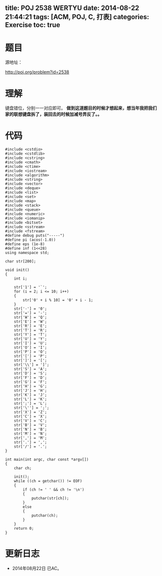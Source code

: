 title: POJ 2538 WERTYU
date: 2014-08-22 21:44:21
tags: [ACM, POJ, C, 打表]
categories: Exercise
toc: true
---
# 题目
源地址：

http://poj.org/problem?id=2538

# 理解
键盘错位，分别一一对应即可。
**做到这道题目的时候才想起来，想当年我把我们家的联想键盘拆了，装回去的时候加减号弄反了。。**

<!-- more -->

# 代码
```
#include <cstdio>
#include <cstdlib>
#include <cstring>
#include <cmath>
#include <ctime>
#include <iostream>
#include <algorithm>
#include <string>
#include <vector>
#include <deque>
#include <list>
#include <set>
#include <map>
#include <stack>
#include <queue>
#include <numeric>
#include <iomanip>
#include <bitset>
#include <sstream>
#include <fstream>
#define debug puts("-----")
#define pi (acos(-1.0))
#define eps (1e-8)
#define inf (1<<28)
using namespace std;

char str[200];

void init()
{
    int i;

    str['1'] = '`';
    for (i = 2; i <= 10; i++)
    {
        str['0' + i % 10] = '0' + i - 1;
    }
    str['-'] = '0';
    str['='] = '-';
    str['W'] = 'Q';
    str['E'] = 'W';
    str['R'] = 'E';
    str['T'] = 'R';
    str['Y'] = 'T';
    str['U'] = 'Y';
    str['I'] = 'U';
    str['O'] = 'I';
    str['P'] = 'O';
    str['['] = 'P';
    str[']'] = '[';
    str['\\'] = ']';
    str['S'] = 'A';
    str['D'] = 'S';
    str['F'] = 'D';
    str['G'] = 'F';
    str['H'] = 'G';
    str['J'] = 'H';
    str['K'] = 'J';
    str['L'] = 'K';
    str[';'] = 'L';
    str['\''] = ';';
    str['X'] = 'Z';
    str['C'] = 'X';
    str['V'] = 'C';
    str['B'] = 'V';
    str['N'] = 'B';
    str['M'] = 'N';
    str[','] = 'M';
    str['.'] = ',';
    str['/'] = '.';
}

int main(int argc, char const *argv[])
{
    char ch;

    init();
    while ((ch = getchar()) != EOF)
    {
        if (ch != ' ' && ch != '\n')
        {
            putchar(str[ch]);
        }
        else
        {
            putchar(ch);
        }
    }
    return 0;
}
```

# 更新日志
- 2014年08月22日 已AC。